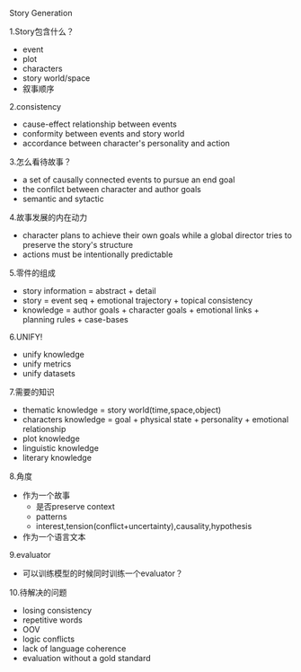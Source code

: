 Story Generation

1.Story包含什么？

* event
* plot 
* characters
* story world/space 
* 叙事顺序

2.consistency

* cause-effect relationship between events
* conformity between events and story world
* accordance between character's personality and action

3.怎么看待故事？

* a set of causally connected events to pursue an end goal
* the confilct between character and author goals
* semantic and sytactic

4.故事发展的内在动力

* character plans to achieve their own goals while a global director tries to preserve the story's structure
* actions must be intentionally predictable

5.零件的组成

* story information = abstract + detail
* story = event seq + emotional trajectory + topical consistency
* knowledge = author goals + character goals + emotional links + planning rules + case-bases

6.UNIFY!

* unify knowledge
* unify metrics
* unify datasets

7.需要的知识

* thematic knowledge = story world(time,space,object)
* characters knowledge = goal + physical state + personality + emotional relationship
* plot knowledge 
* linguistic knowledge
* literary knowledge

8.角度

* 作为一个故事
  * 是否preserve context
  * patterns
  * interest,tension(conflict+uncertainty),causality,hypothesis
* 作为一个语言文本

9.evaluator

* 可以训练模型的时候同时训练一个evaluator？

10.待解决的问题

* losing consistency
* repetitive words
* OOV
* logic conflicts
* lack of language coherence
* evaluation without a gold standard